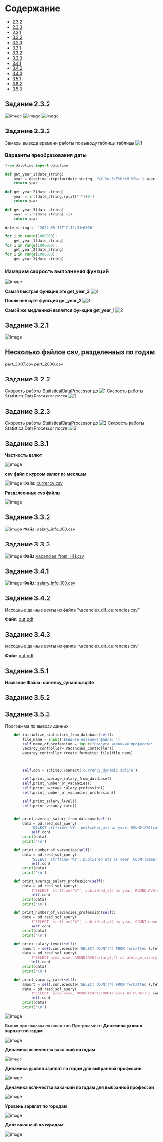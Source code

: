 # Содержание
* [2.3.2](#2_3_2)
* [2.3.3](#2_3_3)
* [3.2.1](#3_2_1)
* [3.2.2](#3_2_2)
* [3.2.3](#3_2_3)
* [3.3.1](#3_3_1)
* [3.3.2](#3_3_2)
* [3.3.3](#3_3_3)
* [3.4.1](#3_4_1)
* [3.4.2](#3_4_2)
* [3.4.3](#3_4_3)
* [3.5.1](#3_5_1)
* [3.5.2](#3_5_2)
* [3.5.3](#3_5_3)


## Задание 2.3.2 <a name="2_3_2"></a> 
![image](https://user-images.githubusercontent.com/48649189/204853405-afa7ffda-0594-4c64-bc06-f8cc7d16a888.png)
![image](https://user-images.githubusercontent.com/48649189/204853507-0361ac16-2b98-4238-be16-566684c97458.png)
![image](https://user-images.githubusercontent.com/48649189/204853643-77215a17-8c00-4620-a96c-7b7a3807d399.png)

## Задание 2.3.3 <a name="2_3_3"></a> 
Замеры вывода времени работы по выводу таблицы таблицы
![1](https://user-images.githubusercontent.com/48649189/206187260-b311e32d-a207-4ae8-a7cb-a1a2ca697f62.png)

### Варианты преобразования даты
```Python
from datetime import datetime

def get_year_1(date_string):
    year = datetime.strptime(date_string, '%Y-%m-%dT%H:%M:%S%z').year
    return year

def get_year_2(date_string):
    year = int(date_string.split("-")[0])
    return year

def get_year_3(date_string):
    year = int(date_string[:4])
    return year

date_string =  '2022-05-31T17:32:31+0300'

for i in range(1000000):
    get_year_1(date_string)
for i in range(1000000):
    get_year_2(date_string)
for i in range(1000000):
    get_year_3(date_string)
```
### Измерим скорость выполнения функций
![image](https://user-images.githubusercontent.com/48649189/206188128-c88ffa03-127a-4a1d-924b-fd17a13dcecc.png)

**Самая быстрая функция это get_year_3**
![4](https://user-images.githubusercontent.com/48649189/206187923-27b34e98-44f0-4c82-a3c4-f4eae3768c46.png)

**После неё идёт функция get_year_2**
![3](https://user-images.githubusercontent.com/48649189/206188015-89bbcc66-d69a-4bf6-a8ea-c08dc34c57ff.png)

**Самой же медленной является функция get_year_1**
![2](https://user-images.githubusercontent.com/48649189/206188239-2aede464-983a-4c7b-93d6-8cd0cdcebd21.png)

## Задание 3.2.1 <a name="3_2_1"></a> 

![image](https://user-images.githubusercontent.com/48649189/206664238-6330db43-cc0b-4209-9571-cc9be67e16d4.png)
## Несколько файлов csv, разделенныз по годам
[part_2007.csv](https://github.com/kroflex1/python_HH/files/10193285/part_2007.csv)
[part_2008.csv](https://github.com/kroflex1/python_HH/files/10193288/part_2008.csv)

## Задание 3.2.2 <a name="3_2_2"></a> 

Скорость работы StatisticalDataProcessor до 
![1](https://user-images.githubusercontent.com/48649189/206855618-a77eb59b-1e9d-4d8c-834e-8e680d314787.png)
Скорость работы StatisticalDataProcessor после
![2](https://user-images.githubusercontent.com/48649189/206855635-21174e4c-3ea5-476c-a9ea-003eda1004b5.png)

## Задание 3.2.3 <a name="3_2_3"></a> 

Скорость работы StatisticalDataProcessor до 
![2](https://user-images.githubusercontent.com/48649189/206855635-21174e4c-3ea5-476c-a9ea-003eda1004b5.png)
Скорость работы StatisticalDataProcessor после
![3](https://user-images.githubusercontent.com/48649189/206870409-158406ea-e12f-4b3e-a110-42f7dcb6267a.png)

## Задание 3.3.1 <a name="3_3_1"></a> 
**Частность валют**

![image](https://user-images.githubusercontent.com/48649189/208850302-54c1ccbb-b4c7-4cf7-b3e5-08e75c864fc1.png)

**сsv файл с курсом валют по месяцам**

![image](https://user-images.githubusercontent.com/48649189/208899540-f61ac737-d4ef-438b-a93a-56977ea36441.png)
Файл: [currency.csv](https://github.com/kroflex1/python_HH/files/10277394/currency.csv)

**Разделеенные cvs файлы**

![image](https://user-images.githubusercontent.com/48649189/208851053-bf463667-347a-4ae0-a0ff-8231a452f7ec.png)

## Задание 3.3.2 <a name="3_3_2"></a> 
![image](https://user-images.githubusercontent.com/48649189/208931998-aad8a88d-5423-4247-8ff7-80b3e48ff08e.png)
**Файл:** [salary_info_100.csv](https://github.com/kroflex1/python_HH/files/10278622/salary_info_100.csv)

## Задание 3.3.3 <a name="3_3_3"></a> 
![image](https://user-images.githubusercontent.com/48649189/208973027-3706e640-474d-4aef-87f5-7e33d48179e2.png)
**Файл:**[vacancies_from_HH.csv](https://github.com/kroflex1/python_HH/files/10280097/vacancies_from_HH.csv)

## Задание 3.4.1 <a name="3_4_1"></a> 
![image](https://user-images.githubusercontent.com/48649189/208931998-aad8a88d-5423-4247-8ff7-80b3e48ff08e.png)
**Файл:** [salary_info_100.csv](https://github.com/kroflex1/python_HH/files/10278622/salary_info_100.csv)

## Задание 3.4.2 <a name="3_4_2"></a> 
Исходные данные взяты из файла "vacancies_dif_currencies.csv"

**Файл:** [out.pdf](https://github.com/kroflex1/python_HH/files/10298266/out.pdf)

## Задание 3.4.3 <a name="3_4_3"></a> 
Исходные данные взяты из файла "vacancies_dif_currencies.csv"

**Файл:** [out.pdf](https://github.com/kroflex1/python_HH/files/10300016/out.pdf)

## Задание 3.5.1 <a name="3_5_1"></a> 
**Название Файла: currency_dynamic.sqlite** 


## Задание 3.5.2 <a name="3_5_2"></a> 


## Задание 3.5.3 <a name="3_5_3"></a> 
Программа по выводу данных
```Python
    def initialize_statistics_from_database(self):
        file_name = input('Введите название файла: ')
        self.name_of_profession = input("Введите название профессии:  ")
        vacancy_controller= Vacancies_Controller()
        vacancy_controller.create_formatted_file(file_name)



        self.con = sqlite3.connect('currency_dynamic.sqlite')

        self.print_average_salary_from_database()
        self.print_number_of_vacancies()
        self.print_average_salary_profession()
        self.print_number_of_vacancies_profession()

        self.print_salary_level()
        self.print_vacancy_rate()


    def print_average_salary_from_database(self):
        data = pd.read_sql_query(
            "SELECT strftime('%Y', published_at) as year, ROUND(AVG(salary), 4) as average_salary FROM formatted GROUP BY strftime('%Y', published_at)",
            self.con)
        print(data)
        print('\n')

    def print_number_of_vacancies(self):
        data = pd.read_sql_query(
            "SELECT  strftime('%Y', published_at) as year, COUNT(name) as count FROM formatted GROUP BY strftime('%Y', published_at)",
            self.con)
        print(data)
        print('\n')

    def print_average_salary_profession(self):
        data = pd.read_sql_query(
            f"SELECT  strftime('%Y', published_at) as year, ROUND(AVG(salary),4) as average_salary FROM formatted WHERE name LIKE '%{self.name_of_profession}%' GROUP BY strftime('%Y', published_at)",
            self.con)
        print(data)
        print('\n')

    def print_number_of_vacancies_profession(self):
        data = pd.read_sql_query(
            f"SELECT  strftime('%Y', published_at) as year, COUNT(name) as count FROM formatted WHERE name LIKE '%{self.name_of_profession}%' GROUP BY strftime('%Y', published_at)",
            self.con)
        print(data)
        print('\n')

    def print_salary_level(self):
        amount = self.con.execute('SELECT COUNT(*) FROM formatted').fetchone()[0]
        data = pd.read_sql_query(
            f"SELECT area_name, ROUND(AVG(salary),4) as average_salary FROM formatted GROUP BY area_name HAVING COUNT(name) >= {amount} / 100 ORDER BY AVG(salary) DESC LIMIT 10",
            self.con)
        print(data)
        print('\n')

    def print_vacancy_rate(self):
        amount = self.con.execute('SELECT COUNT(*) FROM formatted').fetchone()[0]
        data = pd.read_sql_query(
            f"SELECT  area_name, ROUND(CAST(COUNT(name) AS FLOAT) / {amount},4) as rate  FROM formatted GROUP BY area_name HAVING COUNT(name) >= {amount}/ 100 ORDER BY COUNT(name) / {amount} DESC LIMIT 10",
            self.con)
        print(data)
        print('\n')
```

![image](https://user-images.githubusercontent.com/48649189/209555810-28484d05-d44a-4294-b9e1-0871b0437c17.png)

Вывод программы по вакансии Программист:
**Динамика уровня зарплат по годам**

![image](https://user-images.githubusercontent.com/48649189/209555850-39c718f5-aecb-4da0-a906-def816d7f42f.png)

**Динамика количества вакансий по годам**

![image](https://user-images.githubusercontent.com/48649189/209555976-411f77d5-d277-4346-b62a-e34a1c65c877.png)

**Динамика уровня зарплат по годам для выбранной профессии**

![image](https://user-images.githubusercontent.com/48649189/209555994-040b4ec6-8d51-4122-82e7-78c78e0979c5.png)

**Динамика количества вакансий по годам для выбранной профессии**

![image](https://user-images.githubusercontent.com/48649189/209556016-738927c5-d3f2-45bb-b44a-50b8b20b3748.png)

**Уровень зарплат по городам**

![image](https://user-images.githubusercontent.com/48649189/209556031-8dde2388-d92d-4c2b-b5be-09d8e1beb7df.png)

**Доля вакансий по городам**

![image](https://user-images.githubusercontent.com/48649189/209556050-ea32f0bd-3381-4167-be7f-6d1078b00428.png)













